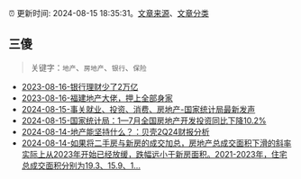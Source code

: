 :alarm_clock: 更新时间: 2024-08-15 18:35:31。[文章来源](/README.md)、[文章分类](/TAGS.md)

## 三傻


> 关键字：`地产`、`房地产`、`银行`、`保险`



- [2023-08-16-银行理财少了2万亿](https://www.aicaijing.com.cn/article/18565) 
- [2023-08-16-福建地产大佬，押上全部身家](https://www.aicaijing.com.cn/article/18567) 
- [2024-08-15-事关就业、投资、消费、房地产-国家统计局最新发声](https://www.cls.cn/detail/1764717) 
- [2024-08-15-国家统计局：1—7月全国房地产开发投资同比下降10.2%](https://www.cls.cn/detail/1764700) 
- [2024-08-14-地产能坚持什么？：贝壳2Q24财报分析](https://xueqiu.com/9598793634/300949075) 
- [2024-08-14-如果将二手房与新房的成交加总，房地产总成交面积下滑的斜率实际上从2023年开始已经放缓，跌幅远小于新房面积。2021-2023年，住宅总成交面积分别为19.3、15.9、1...](https://xueqiu.com/1848499908/300954406) 
